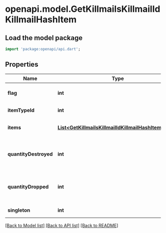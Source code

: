 # openapi.model.GetKillmailsKillmailIdKillmailHashItem

## Load the model package
```dart
import 'package:openapi/api.dart';
```

## Properties
Name | Type | Description | Notes
------------ | ------------- | ------------- | -------------
**flag** | **int** | Flag for the location of the item  | [default to null]
**itemTypeId** | **int** | item_type_id integer | [default to null]
**items** | [**List&lt;GetKillmailsKillmailIdKillmailHashItemsItem&gt;**](GetKillmailsKillmailIdKillmailHashItemsItem.md) | items array | [optional] [default to []]
**quantityDestroyed** | **int** | How many of the item were destroyed if any  | [optional] [default to null]
**quantityDropped** | **int** | How many of the item were dropped if any  | [optional] [default to null]
**singleton** | **int** | singleton integer | [default to null]

[[Back to Model list]](../README.md#documentation-for-models) [[Back to API list]](../README.md#documentation-for-api-endpoints) [[Back to README]](../README.md)


